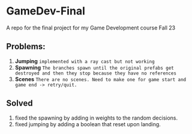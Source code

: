 # GameDev-Final
A repo for the final project for my Game Development course Fall 23

## Problems:
1. **Jumping** `implemented with a ray cast but not working`
2. **Spawning** `The branches spawn until the original prefabs get destroyed and then they stop because they have no references`
3. **Scenes** `There are no scenes. Need to make one for game start and game end -> retry/quit.`



## Solved
1. fixed the spawning by adding in weights to the random decisions.
2. fixed jumping by adding a boolean that reset upon landing.

